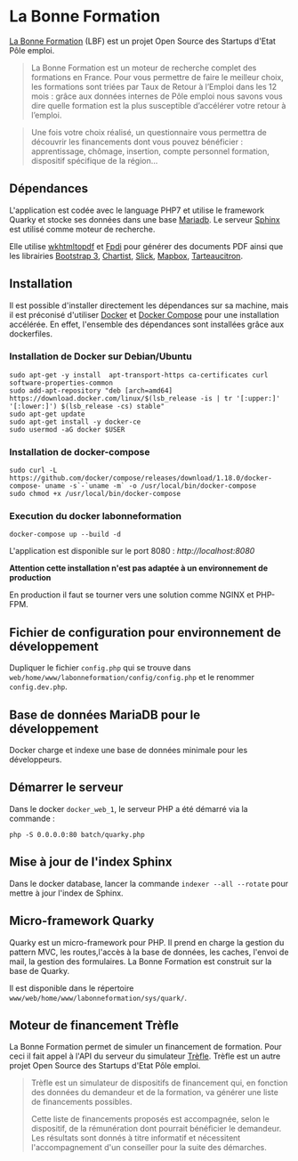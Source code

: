 # La Bonne Formation

[La Bonne Formation](https://labonneformation.pole-emploi.fr) (LBF) est un projet Open Source des Startups d'Etat Pôle emploi.

> La Bonne Formation est un moteur de recherche complet des formations en France. Pour vous permettre de faire le meilleur choix, les formations sont triées par Taux de Retour à l’Emploi dans les 12 mois : grâce aux données internes de Pôle emploi nous savons vous dire quelle formation est la plus susceptible d’accélérer votre retour à l’emploi.

> Une fois votre choix réalisé, un questionnaire vous permettra de découvrir les financements dont vous pouvez bénéficier : apprentissage, chômage, insertion, compte personnel formation, dispositif spécifique de la région…

## Dépendances

L'application est codée avec le language PHP7 et utilise le framework Quarky et stocke ses données dans une base [Mariadb](https://mariadb.com/fr/). Le serveur [Sphinx](http://sphinxsearch.com) est utilisé comme moteur de recherche.

Elle utilise [wkhtmltopdf](http://www.sourceforge.net/projects/tcpdf) et [Fpdi](https://www.setasign.com/products/fpdi/about/) pour générer des documents PDF ainsi que les librairies [Bootstrap 3](https://getbootstrap.com), [Chartist](https://gionkunz.github.io/chartist-js/), [Slick](https://kenwheeler.github.io/slick/), [Mapbox](https://docs.mapbox.com/mapbox-gl-js/api/), [Tarteaucitron](https://github.com/AmauriC/tarteaucitron.js).

## Installation

Il est possible d'installer directement les dépendances sur sa machine, mais il est préconisé d'utiliser [Docker](https://www.docker.com/) et [Docker Compose](https://docs.docker.com/compose/) pour une installation accélérée. En effet, l'ensemble des dépendances sont installées grâce aux dockerfiles.

### Installation de Docker sur Debian/Ubuntu

```
sudo apt-get -y install  apt-transport-https ca-certificates curl  software-properties-common
sudo add-apt-repository "deb [arch=amd64] https://download.docker.com/linux/$(lsb_release -is | tr '[:upper:]' '[:lower:]') $(lsb_release -cs) stable"
sudo apt-get update
sudo apt-get install -y docker-ce
sudo usermod -aG docker $USER
```

### Installation de docker-compose

```
sudo curl -L https://github.com/docker/compose/releases/download/1.18.0/docker-compose-`uname -s`-`uname -m` -o /usr/local/bin/docker-compose
sudo chmod +x /usr/local/bin/docker-compose
```

### Execution du docker labonneformation
```
docker-compose up --build -d
```

L'application est disponible sur le port 8080 : *http://localhost:8080*


**Attention cette installation n'est pas adaptée à un environnement de production**

En production il faut se tourner vers une solution comme NGINX et PHP-FPM.

## Fichier de configuration pour environnement de développement

Dupliquer le fichier `config.php` qui se trouve dans `web/home/www/labonneformation/config/config.php` et le renommer `config.dev.php`.

## Base de données MariaDB pour le développement

Docker charge et indexe une base de données minimale pour les développeurs.

## Démarrer le serveur

Dans le docker `docker_web_1`, le serveur PHP a été démarré via la commande :

`php -S 0.0.0.0:80 batch/quarky.php`

## Mise à jour de l'index Sphinx

Dans le docker database, lancer la commande `indexer --all --rotate` pour mettre à jour l'index de Sphinx.

## Micro-framework Quarky

Quarky est un micro-framework pour PHP. Il prend en charge la gestion du pattern MVC, les routes,l'accès à la base de données, les caches, l'envoi de mail, la gestion des formulaires. La Bonne Formation est construit sur la base de Quarky.

Il est disponible dans le répertoire `www/web/home/www/labonneformation/sys/quark/`.

## Moteur de financement Trèfle

La Bonne Formation permet de simuler un financement de formation. Pour ceci il fait appel à l'API du serveur du simulateur [Trèfle](https://git.beta.pole-emploi.fr/open-source/trefle). Trèfle est un autre projet Open Source des Startups d'Etat Pôle emploi.

> Trèfle est un simulateur de dispositifs de financement qui, en fonction des données du demandeur et de la formation,
va générer une liste de financements possibles.
>
> Cette liste de financements proposés est accompagnée, selon le dispositif, de la rémunération dont pourrait bénéficier le demandeur. Les résultats sont donnés à titre informatif et nécessitent l'accompagnement d'un conseiller pour la suite des démarches.

